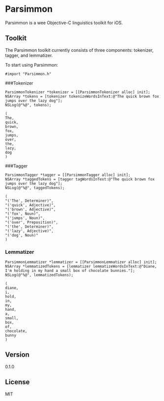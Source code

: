 Parsimmon
=========

Parsimmon is a wee Objective-C linguistics toolkit for iOS.


Toolkit
----

The Parsimmon toolkit currently consists of three components: tokenizer, tagger, and lemmatizer.

To start using Parsimmon:
<pre><code>#import "Parsimmon.h"</code></pre>

###Tokenizer

<pre><code>ParsimmonTokenizer *tokenizer = [[ParsimmonTokenizer alloc] init];
NSArray *tokens = [tokenizer tokenizeWordsInText:@"The quick brown fox jumps over the lazy dog"];
NSLog(@"%@", tokens);
</code></pre>

<pre><code>(
The,
quick,
brown,
fox,
jumps,
over,
the,
lazy,
dog
)
</code></pre>


###Tagger

<pre><code>ParsimmonTagger *tagger = [[ParsimmonTagger alloc] init];
NSArray *taggedTokens = [tagger tagWordsInText:@"The quick brown fox jumps over the lazy dog"];
NSLog(@"%@", taggedTokens);
</code></pre>

<pre><code>(
"('The', Determiner)",
"('quick', Adjective)",
"('brown', Adjective)",
"('fox', Noun)",
"('jumps', Noun)",
"('over', Preposition)",
"('the', Determiner)",
"('lazy', Adjective)",
"('dog', Noun)"
)
</code></pre>


### Lemmatizer
<pre><code>ParsimmonLemmatizer *lemmatizer = [[ParsimmonLemmatizer alloc] init];
NSArray *lemmatizedTokens = [lemmatizer lemmatizeWordsInText:@"Diane, I'm holding in my hand a small box of chocolate bunnies."];
NSLog(@"%@", lemmatizedTokens);
</code></pre>

<pre><code>(
diane,
i,
hold,
in,
my,
hand,
a,
small,
box,
of,
chocolate,
bunny
)
</code></pre>


Version
----

0.1.0


License
----

MIT
